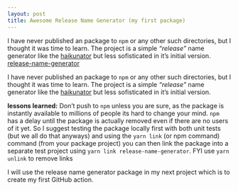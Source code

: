 ```yaml
---
layout: post
title: Awesome Release Name Generator (my first package)
---
```


I have never published an package to `npm` or any other such directories, but I thought it was time to learn. The project is a simple *“release”* name generator like the [haikunator​](https://www.npmjs.com/package/haikunator) but less sofisticated in it’s initial version.
<a href="https://github.com/ftnilsson/release-name-generator" title="release-name-generator​"> <i class="svg-icon github"></i> release-name-generator</a>

I have never published an package to `npm` or any other such directories, but I thought it was time to learn. The project is a simple *“release”* name generator like the [haikunator​](https://www.npmjs.com/package/haikunator) but less sofisticated in it’s initial version.

**lessons learned:** Don’t push to `npm` unless you are sure, as the package is instantly available to millions of people its hard to change your mind. `npm` has a delay until the package is actually removed even if there are no users of it yet. So I suggest testing the package locally first with both unit tests (but we all do that anyways) and using the `yarn link` (or npm command) command (from your package project) you can then link the package into a separate test project using `yarn link release-name-generator`. FYI use `yarn unlink` to remove links

I will use the release name generator package in my next project which is to create my first GitHub action.

